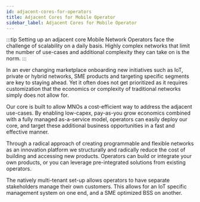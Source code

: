 ```yaml
---
id: adjacent-cores-for-operators
title: Adjacent Cores for Mobile Operator
sidebar_label: Adjacent Cores for Mobile Operator
---
```


:::tip Setting up an adjacent core
Mobile Network Operators face the challenge of scalability on a daily basis. Highly complex networks that limit the number of use-cases and additional complexity they can take on is the norm.
:::

In an ever changing marketplace onboarding new initiatives such as IoT, private or hybrid networks, SME products and targeting specific segments are key to staying ahead. Yet it often does not get prioritized as it requires customization that the economics or complexity of traditional networks simply does not allow for.

Our core is built to allow MNOs a cost-efficient way to address the adjacent use-cases. By enabling low-capex, pay-as-you grow economics combined with a fully managed as-a-service model, operators can easily deploy our core, and target these additional business opportunities in a fast and effective manner.

Through a radical approach of creating programmable and flexible networks as an innovation platform we structurally and radically reduce the cost of building and accessing new products. Operators can build or integrate your own products, or you can leverage pre-integrated solutions from existing operators.

The natively multi-tenant set-up allows operators to have separate stakeholders manage their own customers. This allows for an IoT specific management system on one end, and a SME optimized BSS on another.
